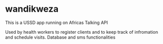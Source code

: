 # wandikweza

This is a USSD app running on Africas Talking API

Used by health workers to register clients and to keep track of infromation and schedule visits.
Database and sms functionalities
